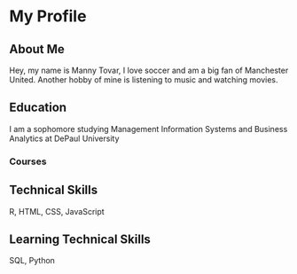 # My Profile
## About Me
Hey, my name is Manny Tovar, I love soccer and am a big fan of Manchester United. Another hobby of mine is listening to music and watching movies. 
## Education
I am a sophomore studying Management Information Systems and Business Analytics at DePaul University
### Courses

## Technical Skills
R, HTML, CSS, JavaScript
## Learning Technical Skills
SQL, Python

